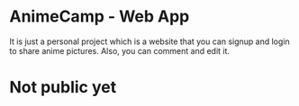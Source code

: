 # AnimeCamp - Web App
It is just a personal project which is a website that you can signup and login to share anime pictures. 
Also, you can comment and edit it.
# Not public yet


